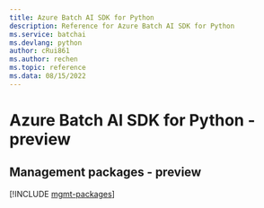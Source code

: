 ```yaml
---
title: Azure Batch AI SDK for Python
description: Reference for Azure Batch AI SDK for Python
ms.service: batchai
ms.devlang: python
author: cRui861
ms.author: rechen
ms.topic: reference
ms.data: 08/15/2022
---
```

# Azure Batch AI SDK for Python - preview

## Management packages - preview
[!INCLUDE [mgmt-packages](batch-ai-mgmt-index.md)]